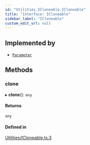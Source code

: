 ```yaml
---
id: "Utilities_ICloneable.ICloneable"
title: "Interface: ICloneable"
sidebar_label: "ICloneable"
custom_edit_url: null
---
```




## Implemented by

- [`Parameter`](../SceneTree/Parameters/SceneTree_Parameters_Parameter.Parameter)

## Methods

### clone

▸ **clone**(): `any`

#### Returns

`any`

#### Defined in

[Utilities/ICloneable.ts:3](https://github.com/ZeaInc/zea-engine/blob/cafd1585c/src/Utilities/ICloneable.ts#L3)

